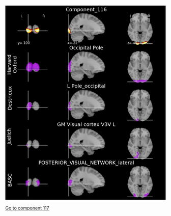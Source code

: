 ![116](preliminary/116.jpg "Component 116")

[Go to component 117](https://parietal-inria.github.io/MODL_atlas/128/117 "Component 117")
